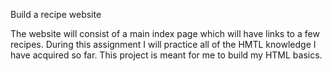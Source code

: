 Build a recipe website

The website will consist of a main index page which will have links to a few recipes.
During this assignment I will practice all of the HMTL knowledge I have acquired so far.
This project is meant for me to build my HTML basics.


